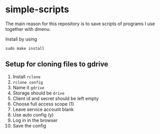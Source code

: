 simple-scripts
==============

The main reason for this repository is to save scripts of programs I use together with dmenu.

Install by using
```
sudo make install
```

## Setup for cloning files to gdrive

1. Install `rclone`
2. `rclone config`
3. Name it `gdrive`
4. Storage should be `drive`
5. Client id and secret should be left empty
6. Choose full access scope (1)
7. Leave service account blank
8. Use auto config (y)
9. Log in in the browser
10. Save the config
